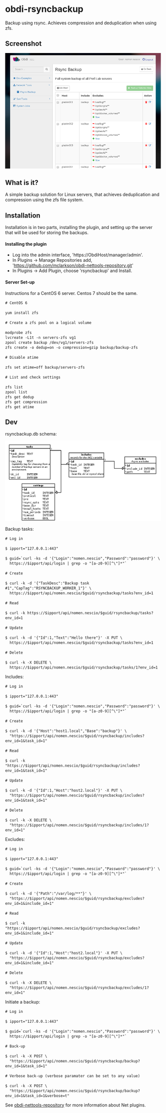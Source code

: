 # obdi-rsyncbackup

Backup using rsync. Achieves compression and deduplication when using zfs.

## Screenshot

![](images/obdi-rsyncbackup.png?raw=true)

## What is it?

A simple backup solution for Linux servers, that achieves deduplication
and compression using the zfs file system.

## Installation

Installation is in two parts, installing the plugin, and setting up the server
that will be used for storing the backups.

#### Installing the plugin

* Log into the admin interface, 'https://ObdiHost/manager/admin'.
* In Plugins -> Manage Repositories add, 'https://github.com/mclarkson/obdi-nettools-repository.git'
* In Plugins -> Add Plugin, choose 'rsyncbackup' and Install.

#### Server Set-up

Instructions for a CentOS 6 server. Centos 7 should be the same.

```
# CentOS 6

yum install zfs

# Create a zfs pool on a logical volume

modprobe zfs
lvcreate -L1t -n servers-zfs vg1
zpool create backup /dev/vg1/servers-zfs
zfs create -o dedup=on -o compression=gzip backup/backup-zfs

# Disable atime

zfs set atime=off backup/servers-zfs

# List and check settings

zfs list
zpool list
zfs get dedup
zfs get compression
zfs get atime
```

## Dev

rsyncbackup.db schema:

![](doc/DB_Schema.png?raw=true)

Backup tasks:

```
# Log in

$ ipport="127.0.0.1:443"

$ guid=`curl -ks -d '{"Login":"nomen.nescio","Password":"password"}' \
  https://$ipport/api/login | grep -o "[a-z0-9][^\"]*"`

# Create

$ curl -k -d '{"TaskDesc":"Backup task #1","CapTag":"RSYNCBACKUP_WORKER_1"}' \
  https://$ipport/api/nomen.nescio/$guid/rsyncbackup/tasks?env_id=1

# Read

$ curl -k https://$ipport/api/nomen.nescio/$guid/rsyncbackup/tasks?env_id=1

# Update

$ curl -k -d '{"Id":1,"Text":"Hello there"}' -X PUT \
  https://$ipport/api/nomen.nescio/$guid/rsyncbackup/tasks?env_id=1

# Delete

$ curl -k -X DELETE \
  https://$ipport/api/nomen.nescio/$guid/rsyncbackup/tasks/1?env_id=1
```

Includes:

```
# Log in

$ ipport="127.0.0.1:443"

$ guid=`curl -ks -d '{"Login":"nomen.nescio","Password":"password"}' \
  https://$ipport/api/login | grep -o "[a-z0-9][^\"]*"`

# Create

$ curl -k -d '{"Host":"host1.local","Base":"backup"}' \
  "https://$ipport/api/nomen.nescio/$guid/rsyncbackup/includes?env_id=1&task_id=1"

# Read

$ curl -k "https://$ipport/api/nomen.nescio/$guid/rsyncbackup/includes?env_id=1&task_id=1"

# Update

$ curl -k -d '{"Id":1,"Host":"host2.local"}' -X PUT \
  "https://$ipport/api/nomen.nescio/$guid/rsyncbackup/includes?env_id=1&task_id=1"

# Delete

$ curl -k -X DELETE \
  "https://$ipport/api/nomen.nescio/$guid/rsyncbackup/includes/1?env_id=1"
```

Excludes:

```
# Log in

$ ipport="127.0.0.1:443"

$ guid=`curl -ks -d '{"Login":"nomen.nescio","Password":"password"}' \
  https://$ipport/api/login | grep -o "[a-z0-9][^\"]*"`

# Create

$ curl -k -d '{"Path":"/var/log/**"}' \
  "https://$ipport/api/nomen.nescio/$guid/rsyncbackup/excludes?env_id=1&include_id=1"

# Read

$ curl -k "https://$ipport/api/nomen.nescio/$guid/rsyncbackup/excludes?env_id=1&include_id=1"

# Update

$ curl -k -d '{"Id":1,"Host":"host2.local"}' -X PUT \
  "https://$ipport/api/nomen.nescio/$guid/rsyncbackup/excludes?env_id=1&include_id=1"

# Delete

$ curl -k -X DELETE \
  "https://$ipport/api/nomen.nescio/$guid/rsyncbackup/excludes/1?env_id=1"
```

Initiate a backup:

```
# Log in

$ ipport="127.0.0.1:443"

$ guid=`curl -ks -d '{"Login":"nomen.nescio","Password":"password"}' \
  https://$ipport/api/login | grep -o "[a-z0-9][^\"]*"`

# Back-up

$ curl -k -X POST \
  "https://$ipport/api/nomen.nescio/$guid/rsyncbackup/backup?env_id=1&task_id=1"

# Verbose back-up (verbose paramater can be set to any value)

$ curl -k -X POST \
  "https://$ipport/api/nomen.nescio/$guid/rsyncbackup/backup?env_id=1&task_id=1&verbose=t"

```

See [obdi-nettools-repository](https://github.com/mclarkson/obdi-nettools-repository)
for more information about Net plugins.
